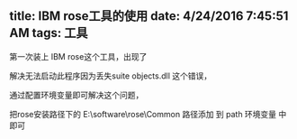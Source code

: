 title: IBM rose工具的使用
date: 4/24/2016 7:45:51 AM 
tags: 工具
---
第一次装上 IBM rose这个工具，出现了 

解决无法启动此程序因为丢失suite objects.dll  这个错误，

通过配置环境变量即可解决这个问题，
 
把rose安装路径下的  E:\software\rose\Common  路径添加 到 path 环境变量 中即可